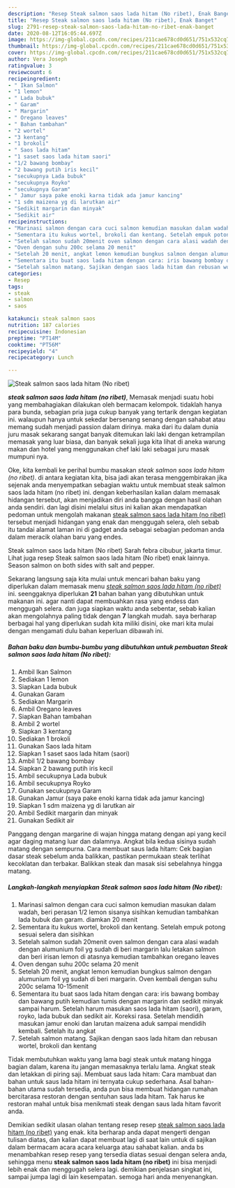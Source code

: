 ```yaml
---
description: "Resep Steak salmon saos lada hitam (No ribet), Enak Banget"
title: "Resep Steak salmon saos lada hitam (No ribet), Enak Banget"
slug: 2791-resep-steak-salmon-saos-lada-hitam-no-ribet-enak-banget
date: 2020-08-12T16:05:44.697Z
image: https://img-global.cpcdn.com/recipes/211cae678cd0d651/751x532cq70/steak-salmon-saos-lada-hitam-no-ribet-foto-resep-utama.jpg
thumbnail: https://img-global.cpcdn.com/recipes/211cae678cd0d651/751x532cq70/steak-salmon-saos-lada-hitam-no-ribet-foto-resep-utama.jpg
cover: https://img-global.cpcdn.com/recipes/211cae678cd0d651/751x532cq70/steak-salmon-saos-lada-hitam-no-ribet-foto-resep-utama.jpg
author: Vera Joseph
ratingvalue: 3
reviewcount: 6
recipeingredient:
- " Ikan Salmon"
- "1 lemon"
- " Lada bubuk"
- " Garam"
- " Margarin"
- " Oregano leaves"
- " Bahan tambahan"
- "2 wortel"
- "3 kentang"
- "1 brokoli"
- " Saos lada hitam"
- "1 saset saos lada hitam saori"
- "1/2 bawang bombay"
- "2 bawang putih iris kecil"
- "secukupnya Lada bubuk"
- "secukupnya Royko"
- "secukupnya Garam"
- " Jamur saya pake enoki karna tidak ada jamur kancing"
- "1 sdm maizena yg di larutkan air"
- "Sedikit margarin dan minyak"
- "Sedikit air"
recipeinstructions:
- "Marinasi salmon dengan cara cuci salmon kemudian masukan dalam wadah, beri perasan 1/2 lemon sisanya sisihkan kemudian tambahkan lada bubuk dan garam. diamkan 20 menit"
- "Sementara itu kukus wortel, brokoli dan kentang. Setelah empuk potong sesuai selera dan sisihkan"
- "Setelah salmon sudah 20menit oven salmon dengan cara alasi wadah dengan alumunium foil yg sudah di beri margarin lalu letakan salmon dan beri irisan lemon di atasnya kemudian tambahkan oregano leaves"
- "Oven dengan suhu 200c selama 20 menit"
- "Setelah 20 menit, angkat lemon kemudian bungkus salmon dengan alumunium foil yg sudah di beri margarin. Oven kembali dengan suhu 200c selama 10-15menit"
- "Sementara itu buat saos lada hitam dengan cara: iris bawang bombay dan bawang putih kemudian tumis dengan margarin dan sedikit minyak sampai harum. Setelah harum masukan saos lada hitam (saori), garam, royko, lada bubuk dan sedikit air. Koreksi rasa. Setelah mendidih masukan jamur enoki dan larutan maizena aduk sampai mendidih kembali. Setelah itu angkat"
- "Setelah salmon matang. Sajikan dengan saos lada hitam dan rebusan wortel, brokoli dan kentang"
categories:
- Resep
tags:
- steak
- salmon
- saos

katakunci: steak salmon saos 
nutrition: 187 calories
recipecuisine: Indonesian
preptime: "PT14M"
cooktime: "PT56M"
recipeyield: "4"
recipecategory: Lunch

---
```



![Steak salmon saos lada hitam (No ribet)](https://img-global.cpcdn.com/recipes/211cae678cd0d651/751x532cq70/steak-salmon-saos-lada-hitam-no-ribet-foto-resep-utama.jpg)

<b><i>steak salmon saos lada hitam (no ribet)</i></b>, Memasak menjadi suatu hobi yang membahagiakan dilakukan oleh bermacam kelompok. tidaklah hanya para bunda, sebagian pria juga cukup banyak yang tertarik dengan kegiatan ini. walaupun hanya untuk sekedar bersenang senang dengan sahabat atau memang sudah menjadi passion dalam dirinya. maka dari itu dalam dunia juru masak sekarang sangat banyak ditemukan laki laki dengan ketrampilan memasak yang luar biasa, dan banyak sekali juga kita lihat di aneka warung makan dan hotel yang menggunakan chef laki laki sebagai juru masak mumpuni nya.

Oke, kita kembali ke perihal bumbu masakan <i>steak salmon saos lada hitam (no ribet)</i>. di antara kegiatan kita, bisa jadi akan terasa menggembirakan jika sejenak anda menyempatkan sebagian waktu untuk membuat steak salmon saos lada hitam (no ribet) ini. dengan keberhasilan kalian dalam memasak hidangan tersebut, akan menjadikan diri anda bangga dengan hasil olahan anda sendiri. dan lagi disini melalui situs ini kalian akan mendapatkan pedoman untuk mengolah makanan <u>steak salmon saos lada hitam (no ribet)</u> tersebut menjadi hidangan yang enak dan menggugah selera, oleh sebab itu tandai alamat laman ini di gadget anda sebagai sebagian pedoman anda dalam meracik olahan baru yang endes.

Steak salmon saos lada hitam (No ribet) Sarah febra cibubur, jakarta timur. Lihat juga resep Steak salmon saos lada hitam (No ribet) enak lainnya. Season salmon on both sides with salt and pepper.


Sekarang langsung saja kita mulai untuk mencari bahan baku yang diperlukan dalam memasak menu <u><i>steak salmon saos lada hitam (no ribet)</i></u> ini. seenggaknya diperlukan <b>21</b> bahan bahan yang dibutuhkan untuk makanan ini. agar nanti dapat membuahkan rasa yang endess dan menggugah selera. dan juga siapkan waktu anda sebentar, sebab kalian akan mengolahnya paling tidak dengan <b>7</b> langkah mudah. saya berharap berbagai hal yang diperlukan sudah kita miliki disini, oke mari kita mulai dengan mengamati dulu bahan keperluan dibawah ini.

<!--inarticleads1-->

##### Bahan baku dan bumbu-bumbu yang dibutuhkan untuk pembuatan Steak salmon saos lada hitam (No ribet):

1. Ambil  Ikan Salmon
1. Sediakan 1 lemon
1. Siapkan  Lada bubuk
1. Gunakan  Garam
1. Sediakan  Margarin
1. Ambil  Oregano leaves
1. Siapkan  Bahan tambahan
1. Ambil 2 wortel
1. Siapkan 3 kentang
1. Sediakan 1 brokoli
1. Gunakan  Saos lada hitam
1. Siapkan 1 saset saos lada hitam (saori)
1. Ambil 1/2 bawang bombay
1. Siapkan 2 bawang putih iris kecil
1. Ambil secukupnya Lada bubuk
1. Ambil secukupnya Royko
1. Gunakan secukupnya Garam
1. Gunakan  Jamur (saya pake enoki karna tidak ada jamur kancing)
1. Siapkan 1 sdm maizena yg di larutkan air
1. Ambil Sedikit margarin dan minyak
1. Gunakan Sedikit air


Panggang dengan margarine di wajan hingga matang dengan api yang kecil agar daging matang luar dan dalamnya. Angkat bila kedua sisinya sudah matang dengan sempurna. Cara membuat saus lada hitam: Cek bagian dasar steak sebelum anda balikkan, pastikan permukaan steak terlihat kecoklatan dan terbakar. Balikkan steak dan masak sisi sebelahnya hingga matang. 

<!--inarticleads2-->

##### Langkah-langkah menyiapkan Steak salmon saos lada hitam (No ribet):

1. Marinasi salmon dengan cara cuci salmon kemudian masukan dalam wadah, beri perasan 1/2 lemon sisanya sisihkan kemudian tambahkan lada bubuk dan garam. diamkan 20 menit
1. Sementara itu kukus wortel, brokoli dan kentang. Setelah empuk potong sesuai selera dan sisihkan
1. Setelah salmon sudah 20menit oven salmon dengan cara alasi wadah dengan alumunium foil yg sudah di beri margarin lalu letakan salmon dan beri irisan lemon di atasnya kemudian tambahkan oregano leaves
1. Oven dengan suhu 200c selama 20 menit
1. Setelah 20 menit, angkat lemon kemudian bungkus salmon dengan alumunium foil yg sudah di beri margarin. Oven kembali dengan suhu 200c selama 10-15menit
1. Sementara itu buat saos lada hitam dengan cara: iris bawang bombay dan bawang putih kemudian tumis dengan margarin dan sedikit minyak sampai harum. Setelah harum masukan saos lada hitam (saori), garam, royko, lada bubuk dan sedikit air. Koreksi rasa. Setelah mendidih masukan jamur enoki dan larutan maizena aduk sampai mendidih kembali. Setelah itu angkat
1. Setelah salmon matang. Sajikan dengan saos lada hitam dan rebusan wortel, brokoli dan kentang


Tidak membutuhkan waktu yang lama bagi steak untuk matang hingga bagian dalam, karena itu jangan memasaknya terlalu lama. Angkat steak dan letakkan di piring saji. Membuat saus lada hitam: Cara mambuat dan bahan untuk saus lada hitam ini ternyata cukup sederhana. Asal bahan-bahan utama sudah tersedia, anda pun bisa membuat hidangan rumahan bercitarasa restoran dengan sentuhan saus lada hitam. Tak harus ke restoran mahal untuk bisa menikmati steak dengan saus lada hitam favorit anda. 

Demikian sedikit ulasan olahan tentang resep resep <u>steak salmon saos lada hitam (no ribet)</u> yang enak. kita berharap anda dapat mengerti dengan tulisan diatas, dan kalian dapat membuat lagi di saat lain untuk di sajikan dalam bermacam acara acara keluarga atau sahabat kalian. anda bs menambahkan resep resep yang tersedia diatas sesuai dengan selera anda, sehingga menu <b>steak salmon saos lada hitam (no ribet)</b> ini bisa menjadi lebih enak dan menggugah selera lagi. demikian penjelasan singkat ini, sampai jumpa lagi di lain kesempatan. semoga hari anda menyenangkan.

